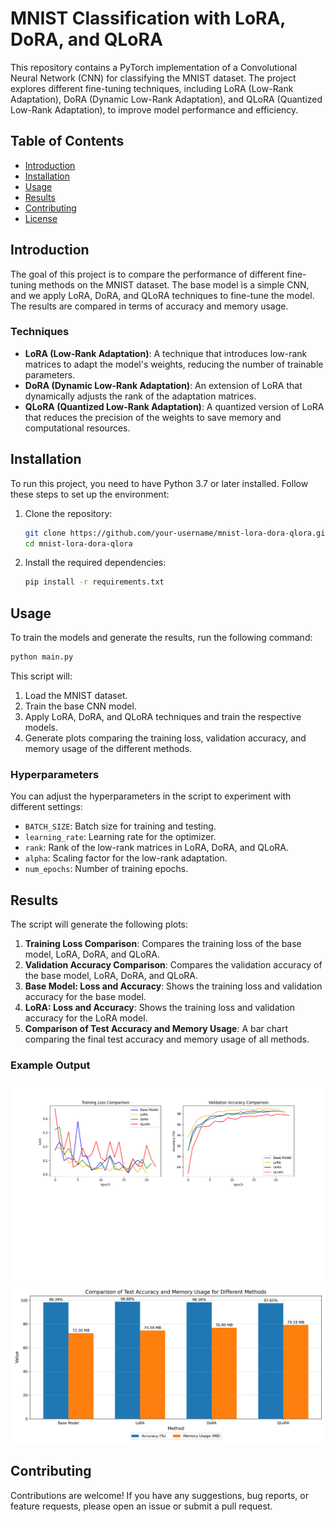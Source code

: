 # MNIST Classification with LoRA, DoRA, and QLoRA

This repository contains a PyTorch implementation of a Convolutional Neural Network (CNN) for classifying the MNIST dataset. The project explores different fine-tuning techniques, including LoRA (Low-Rank Adaptation), DoRA (Dynamic Low-Rank Adaptation), and QLoRA (Quantized Low-Rank Adaptation), to improve model performance and efficiency.

## Table of Contents

- [Introduction](#introduction)
- [Installation](#installation)
- [Usage](#usage)
- [Results](#results)
- [Contributing](#contributing)
- [License](#license)

## Introduction

The goal of this project is to compare the performance of different fine-tuning methods on the MNIST dataset. The base model is a simple CNN, and we apply LoRA, DoRA, and QLoRA techniques to fine-tune the model. The results are compared in terms of accuracy and memory usage.

### Techniques

- **LoRA (Low-Rank Adaptation)**: A technique that introduces low-rank matrices to adapt the model's weights, reducing the number of trainable parameters.
- **DoRA (Dynamic Low-Rank Adaptation)**: An extension of LoRA that dynamically adjusts the rank of the adaptation matrices.
- **QLoRA (Quantized Low-Rank Adaptation)**: A quantized version of LoRA that reduces the precision of the weights to save memory and computational resources.

## Installation

To run this project, you need to have Python 3.7 or later installed. Follow these steps to set up the environment:

1. Clone the repository:
   ```bash
   git clone https://github.com/your-username/mnist-lora-dora-qlora.git
   cd mnist-lora-dora-qlora
   ```

2. Install the required dependencies:
   ```bash
   pip install -r requirements.txt
   ```

## Usage

To train the models and generate the results, run the following command:

```bash
python main.py
```

This script will:

1. Load the MNIST dataset.
2. Train the base CNN model.
3. Apply LoRA, DoRA, and QLoRA techniques and train the respective models.
4. Generate plots comparing the training loss, validation accuracy, and memory usage of the different methods.

### Hyperparameters

You can adjust the hyperparameters in the script to experiment with different settings:

- `BATCH_SIZE`: Batch size for training and testing.
- `learning_rate`: Learning rate for the optimizer.
- `rank`: Rank of the low-rank matrices in LoRA, DoRA, and QLoRA.
- `alpha`: Scaling factor for the low-rank adaptation.
- `num_epochs`: Number of training epochs.

## Results

The script will generate the following plots:

1. **Training Loss Comparison**: Compares the training loss of the base model, LoRA, DoRA, and QLoRA.
2. **Validation Accuracy Comparison**: Compares the validation accuracy of the base model, LoRA, DoRA, and QLoRA.
3. **Base Model: Loss and Accuracy**: Shows the training loss and validation accuracy for the base model.
4. **LoRA: Loss and Accuracy**: Shows the training loss and validation accuracy for the LoRA model.
5. **Comparison of Test Accuracy and Memory Usage**: A bar chart comparing the final test accuracy and memory usage of all methods.

### Example Output

![Loss](loss.png)
![Acc](acc.png)  

## Contributing

Contributions are welcome! If you have any suggestions, bug reports, or feature requests, please open an issue or submit a pull request.

